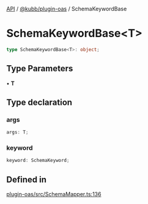 [API](../../../packages.md) / [@kubb/plugin-oas](../index.md) / SchemaKeywordBase

# SchemaKeywordBase\<T\>

```ts
type SchemaKeywordBase<T>: object;
```

## Type Parameters

• **T**

## Type declaration

### args

```ts
args: T;
```

### keyword

```ts
keyword: SchemaKeyword;
```

## Defined in

[plugin-oas/src/SchemaMapper.ts:136](https://github.com/kubb-project/kubb/blob/ff80665146ae086e044807d0072fda660e72e1fd/packages/plugin-oas/src/SchemaMapper.ts#L136)
